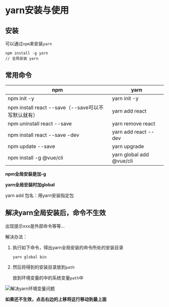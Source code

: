 # yarn安装与使用

## 安装

可以通过`npm`来安装`yarn`

```
npm install -g yarn
// 全局安装 yarn
```



## 常用命令

| npm                                                | yarn                     |
| -------------------------------------------------- | ------------------------ |
| npm init -y                                        | yarn init -y             |
| npm install react --save（--save可以不写默认就有） | yarn add react           |
| npm uninstall react --save                         | yarn  remove react       |
| npm install react --save -dev                      | yarn add react --dev     |
| npm update --save                                  | yarn upgrade             |
| npm install -g @vue/cli                            | yarn global add @vue/cli |

**npm全局安装是加-g**

**yarn全局安装时加global**

yarn add 包名：用yarn安装指定包



## 解决yarn全局安装后，命令不生效

出现提示xxx是外部命令等等...

解决办法：

1. 执行如下命令，得出yarn全局安装的命令所处的安装目录

   ```
   yarn global bin
   ```

2. 然后将得到的安装目录放到`path`

   放到环境变量的中的系统变量`path`中

![解决yarn环境变量问题](../../../../笔记/StudyFiles/前端图片/npm与yarn/解决yarn环境变量问题.png)

**如果还不生效，点击右边的上移将这行移动到最上面**